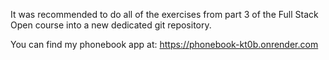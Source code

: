 It was recommended to do all of the exercises from part 3 of the Full
Stack Open course into a new dedicated git repository.

You can find my phonebook app at: https://phonebook-kt0b.onrender.com
